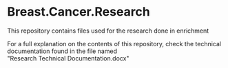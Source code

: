 # Breast.Cancer.Research

This repository contains files used for the research done in enrichment

For a full explanation on the contents of this repository, check the technical documentation found in the file named\
"Research Technical Documentation.docx"

